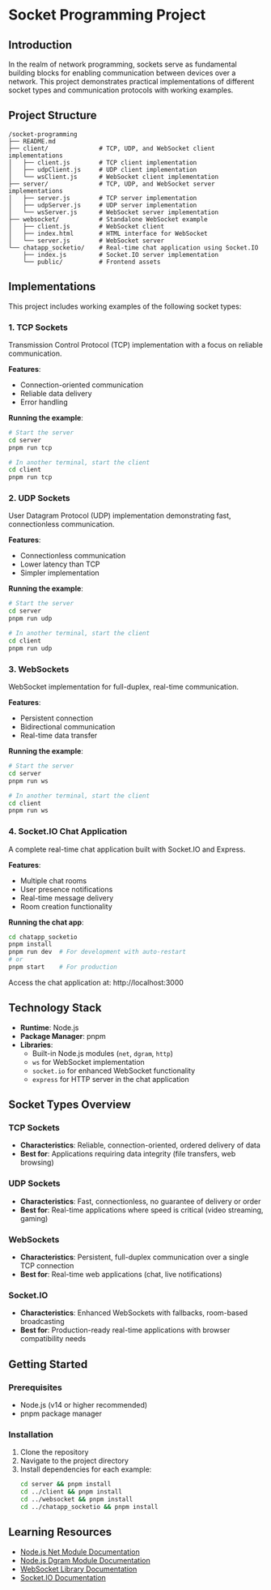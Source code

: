 # Socket Programming Project

## Introduction

In the realm of network programming, sockets serve as fundamental building blocks for enabling communication between devices over a network. This project demonstrates practical implementations of different socket types and communication protocols with working examples.

## Project Structure

```
/socket-programming
├── README.md
├── client/              # TCP, UDP, and WebSocket client implementations
│   ├── client.js        # TCP client implementation
│   ├── udpClient.js     # UDP client implementation
│   └── wsClient.js      # WebSocket client implementation
├── server/              # TCP, UDP, and WebSocket server implementations
│   ├── server.js        # TCP server implementation
│   ├── udpServer.js     # UDP server implementation
│   └── wsServer.js      # WebSocket server implementation
├── websocket/           # Standalone WebSocket example
│   ├── client.js        # WebSocket client
│   ├── index.html       # HTML interface for WebSocket
│   └── server.js        # WebSocket server
└── chatapp_socketio/    # Real-time chat application using Socket.IO
    ├── index.js         # Socket.IO server implementation
    └── public/          # Frontend assets
```

## Implementations

This project includes working examples of the following socket types:

### 1. TCP Sockets

Transmission Control Protocol (TCP) implementation with a focus on reliable communication.

**Features**:
- Connection-oriented communication
- Reliable data delivery
- Error handling

**Running the example**:
```bash
# Start the server
cd server
pnpm run tcp

# In another terminal, start the client
cd client
pnpm run tcp
```

### 2. UDP Sockets

User Datagram Protocol (UDP) implementation demonstrating fast, connectionless communication.

**Features**:
- Connectionless communication
- Lower latency than TCP
- Simpler implementation

**Running the example**:
```bash
# Start the server
cd server
pnpm run udp

# In another terminal, start the client
cd client
pnpm run udp
```

### 3. WebSockets

WebSocket implementation for full-duplex, real-time communication.

**Features**:
- Persistent connection
- Bidirectional communication
- Real-time data transfer

**Running the example**:
```bash
# Start the server
cd server
pnpm run ws

# In another terminal, start the client
cd client
pnpm run ws
```

### 4. Socket.IO Chat Application

A complete real-time chat application built with Socket.IO and Express.

**Features**:
- Multiple chat rooms
- User presence notifications
- Real-time message delivery
- Room creation functionality

**Running the chat app**:
```bash
cd chatapp_socketio
pnpm install
pnpm run dev  # For development with auto-restart
# or
pnpm start    # For production
```

Access the chat application at: http://localhost:3000

## Technology Stack

- **Runtime**: Node.js
- **Package Manager**: pnpm
- **Libraries**:
  - Built-in Node.js modules (`net`, `dgram`, `http`)
  - `ws` for WebSocket implementation
  - `socket.io` for enhanced WebSocket functionality
  - `express` for HTTP server in the chat application

## Socket Types Overview

### TCP Sockets
- **Characteristics**: Reliable, connection-oriented, ordered delivery of data
- **Best for**: Applications requiring data integrity (file transfers, web browsing)

### UDP Sockets
- **Characteristics**: Fast, connectionless, no guarantee of delivery or order
- **Best for**: Real-time applications where speed is critical (video streaming, gaming)

### WebSockets
- **Characteristics**: Persistent, full-duplex communication over a single TCP connection
- **Best for**: Real-time web applications (chat, live notifications)

### Socket.IO
- **Characteristics**: Enhanced WebSockets with fallbacks, room-based broadcasting
- **Best for**: Production-ready real-time applications with browser compatibility needs

## Getting Started

### Prerequisites
- Node.js (v14 or higher recommended)
- pnpm package manager

### Installation

1. Clone the repository
2. Navigate to the project directory
3. Install dependencies for each example:
   ```bash
   cd server && pnpm install
   cd ../client && pnpm install
   cd ../websocket && pnpm install
   cd ../chatapp_socketio && pnpm install
   ```

## Learning Resources

- [Node.js Net Module Documentation](https://nodejs.org/api/net.html)
- [Node.js Dgram Module Documentation](https://nodejs.org/api/dgram.html)
- [WebSocket Library Documentation](https://github.com/websockets/ws)
- [Socket.IO Documentation](https://socket.io/docs/v4/)
